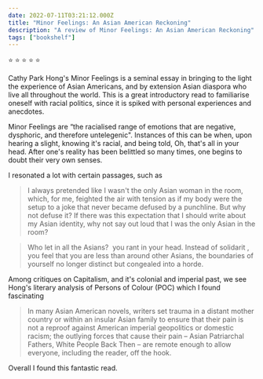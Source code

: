 ```yaml
---    
date: 2022-07-11T03:21:12.000Z
title: "Minor Feelings: An Asian American Reckoning"
description: "A review of Minor Feelings: An Asian American Reckoning"
tags: ["bookshelf"]
---   
```

⭐ ⭐ ⭐ ⭐ ⭐ 

Cathy Park Hong's Minor Feelings is a seminal essay in bringing to the light the experience of Asian Americans, and by extension Asian diaspora who live all throughout the world. This is a great introductory read to familiarise oneself with racial politics, since it is spiked with personal experiences and anecdotes. 

Minor Feelings are “the racialised range of emotions that are negative, dysphoric, and therefore untelegenic". Instances of this can be when, upon hearing a slight, knowing it's racial, and being told, Oh, that's all in your head. After one's reality has been belittled so many times, one begins to doubt their very own senses.  

I resonated a lot with certain passages, such as 
<blockquote>
I always pretended like I wasn't the only Asian woman in the room, which, for me, feighted the air with tension as if my body were the setup to a joke that never became defused by a punchline. But why not defuse it? If there was this expectation that I should write about my Asian identity, why not say out loud that I was the only Asian in the room?
</blockquote>
<blockquote>
Who let in all the Asians?  you rant in your head. Instead of solidarit , you feel that you are less than around other Asians, the boundaries of yourself no longer distinct but congealed into a horde.
</blockquote>


Among critiques on Capitalism, and it's colonial and imperial past, we see Hong's literary analysis of Persons of Colour (POC) which I found fascinating

<blockquote>
In many Asian American novels, writers set trauma in a distant mother country or within an insular Asian family to ensure that their pain is not a reproof against American imperial geopolitics or domestic racism; the outlying forces that cause their pain – Asian Patriarchal Fathers, White People Back Then – are remote enough to allow everyone, including the reader, off the hook. 
</blockquote>

Overall I found this fantastic read.
